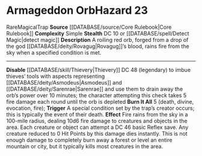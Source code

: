 ﻿---
complexity: Simple
hazard_type: Trap
id: '19'
level: '23'
name: Armageddon Orb
rarity: Rare
source: '[[DATABASE/source/Core Rulebook|Core Rulebook]]'
trait:
- '[[DATABASE/trait/Magical|Magical]]'
- '[[DATABASE/trait/Rare|Rare]]'
- '[[DATABASE/trait/Trap|Trap]]'
type: Hazard

---
# Armageddon Orb<span class="item-type">Hazard 23</span>

<span class="trait-rare item-trait">Rare</span><span class="item-trait">Magical</span><span class="item-trait">Trap</span>
**Source** [[DATABASE/source/Core Rulebook|Core Rulebook]] 
**Complexity** Simple
**Stealth** DC 10 or [[DATABASE/spell/Detect Magic|detect magic]]
**Description** A roiling red orb, forged from a drop of the god [[DATABASE/deity/Rovagug|Rovagug]]’s blood, rains fire from the sky when a specified condition is met.

---
**Disable** [[DATABASE/skill/Thievery|Thievery]] DC 48 (legendary) to imbue thieves’ tools with aspects representing [[DATABASE/deity/Asmodeus|Asmodeus]] and [[DATABASE/deity/Sarenrae|Sarenrae]] and use them to drain away the orb’s power over 10 minutes; the character attempting this check takes 5 fire damage each round until the orb is depleted
**Burn It All** <span class="action-icon">5</span> (death, divine, evocation, fire); **Trigger** A special condition set by the trap’s creator occurs; this is typically the event of their death. **Effect** Fire rains from the sky in a 100-mile radius, dealing 10d6 fire damage to creatures and objects in the area. Each creature or object can attempt a DC 46 basic Reflex save. Any creature reduced to 0 Hit Points by this damage dies instantly. This is not enough damage to completely burn away a forest or level an entire mountain or city, but it typically kills most creatures in the area.